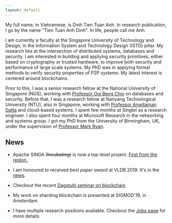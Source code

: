 ```yaml
---
layout: default
---
```


My full name, in Vietnamese, is Dinh Tien Tuan Anh. In research publication, I go by the name "Tien Tuan Anh Dinh". In
life, people call me Anh. 

I am currently a faculty at the Singapore University of Technology and Design, in the Information System and
Technology Design (ISTD) pillar. My research lies at the intersection of distributed systems, databases and
security. I am interested in building and applying security primitives, either based on cryptography or
trusted hardware, to improve both security and performance of large scale systems. My PhD was in applying
formal methods to verify security properties of P2P systems. My latest interest is centered around
blockchains. 

Prior to this, I was a senior research fellow at the National University of Singapore (NUS), working with
[Professor Ooi Beng Chin](https://www.comp.nus.edu.sg/~ooibc) on databases and security. Before that, I was a research fellow at Nanyang
Technological University (NTU), also in Singapore, working with [Professor Anwitaman
Datta](https://www.ntu.edu.sg/home/anwitaman) and cloud-based
systems. I spent few months at Singtel as a research engineer. I also spent four months at Microsoft Research
in the networking and systems group. I got my PhD from the University of Birmingham, UK, under the supervision
of [Professor Mark Ryan](https://www.cs.bham.ac.uk/~mdr). 

## News
* Apache SINGA ~~(Incubating)~~ is now a top-level project. [First from the region.](https://www.straitstimes.com/tech/nus-teams-ai-system-first-from-southeast-asia-to-enter-ranks-of-worlds-top-open-source-software?fbclid=IwAR2AgdO-DVMcC9Pcz3aroFdDwUsGkV3cdMS2Iq0Gf5x6QHIy1D68p0_zuI8)

* I am honoured to received *best paper award* at VLDB 2019. It's in the [news](https://www.comp.nus.edu.sg/news/3089-2019-vldb-bestpaper/).  
* Checkout the recent [Dagstuhl seminar on blockchain](https://www.dagstuhl.de/en/program/calendar/semhp/?semnr=19261).
* My work on sharding blockchain is presented at SIGMOD'19, in Amsterdam.
* I have multiple research positions available. Checkout the [Jobs page](/jobs) for more details. 
